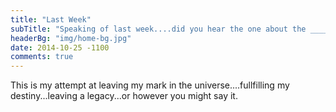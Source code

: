 ```yaml
---
title: "Last Week"
subTitle: "Speaking of last week....did you hear the one about the _____?"
headerBg: "img/home-bg.jpg"
date: 2014-10-25 -1100
comments: true
---
```


This is my attempt at leaving my mark in the universe....fullfilling my destiny...leaving a legacy...or however you might say it.